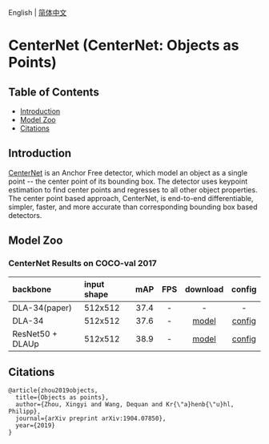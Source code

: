 English | [简体中文](README_cn.md)

# CenterNet (CenterNet: Objects as Points)

## Table of Contents
- [Introduction](#Introduction)
- [Model Zoo](#Model_Zoo)
- [Citations](#Citations)

## Introduction

[CenterNet](http://arxiv.org/abs/1904.07850) is an Anchor Free detector, which model an object as a single point -- the center point of its bounding box. The detector uses keypoint estimation to find center points and regresses to all other object properties. The center point based approach, CenterNet, is end-to-end differentiable, simpler, faster, and more accurate than corresponding bounding box based detectors.

## Model Zoo

### CenterNet Results on COCO-val 2017

| backbone       | input shape | mAP   |    FPS    | download | config |
| :--------------| :------- |  :----: | :------: | :----: |:-----: |
| DLA-34(paper)  | 512x512 |  37.4  |     -   |    -   |   -    |
| DLA-34         | 512x512 |  37.6  |     -   | [model](https://bj.bcebos.com/v1/paddledet/models/centernet_dla34_1x.pdparams) | [config](https://github.com/PaddlePaddle/PaddleDetection/tree/develop/configs/centernet/centernet_dla34_1x.yml) |
| ResNet50 + DLAUp  | 512x512 |  38.9  |     -   | [model](https://bj.bcebos.com/v1/paddledet/models/centernet_r50_1x.pdparams) | [config](https://github.com/PaddlePaddle/PaddleDetection/tree/develop/configs/centernet/centernet_r50_1x.yml) |

## Citations
```
@article{zhou2019objects,
  title={Objects as points},
  author={Zhou, Xingyi and Wang, Dequan and Kr{\"a}henb{\"u}hl, Philipp},
  journal={arXiv preprint arXiv:1904.07850},
  year={2019}
}
```
